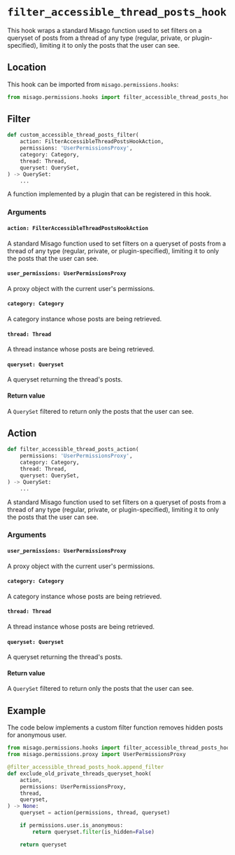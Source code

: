 # `filter_accessible_thread_posts_hook`

This hook wraps a standard Misago function used to set filters on a queryset of posts from   a thread of any type (regular, private, or plugin-specified), limiting it to only the posts that the user can see.


## Location

This hook can be imported from `misago.permissions.hooks`:

```python
from misago.permissions.hooks import filter_accessible_thread_posts_hook
```


## Filter

```python
def custom_accessible_thread_posts_filter(
    action: FilterAccessibleThreadPostsHookAction,
    permissions: 'UserPermissionsProxy',
    category: Category,
    thread: Thread,
    queryset: QuerySet,
) -> QuerySet:
    ...
```

A function implemented by a plugin that can be registered in this hook.


### Arguments

#### `action: FilterAccessibleThreadPostsHookAction`

A standard Misago function used to set filters on a queryset of posts from a thread of any type (regular, private, or plugin-specified), limiting it to only the posts that the user can see.


#### `user_permissions: UserPermissionsProxy`

A proxy object with the current user's permissions.


#### `category: Category`

A category instance whose posts are being retrieved.


#### `thread: Thread`

A thread instance whose posts are being retrieved.


#### `queryset: Queryset`

A queryset returning the thread's posts.


#### Return value

A `QuerySet` filtered to return only the posts that the user can see.


## Action

```python
def filter_accessible_thread_posts_action(
    permissions: 'UserPermissionsProxy',
    category: Category,
    thread: Thread,
    queryset: QuerySet,
) -> QuerySet:
    ...
```

A standard Misago function used to set filters on a queryset of posts from a thread of any type (regular, private, or plugin-specified), limiting it to only the posts that the user can see.


### Arguments

#### `user_permissions: UserPermissionsProxy`

A proxy object with the current user's permissions.


#### `category: Category`

A category instance whose posts are being retrieved.


#### `thread: Thread`

A thread instance whose posts are being retrieved.


#### `queryset: Queryset`

A queryset returning the thread's posts.


#### Return value

A `QuerySet` filtered to return only the posts that the user can see.


## Example

The code below implements a custom filter function removes hidden posts for anonymous user.

```python
from misago.permissions.hooks import filter_accessible_thread_posts_hook
from misago.permissions.proxy import UserPermissionsProxy

@filter_accessible_thread_posts_hook.append_filter
def exclude_old_private_threads_queryset_hook(
    action,
    permissions: UserPermissionsProxy,
    thread,
    queryset,
) -> None:
    queryset = action(permissions, thread, queryset)

    if permissions.user.is_anonymous:
        return queryset.filter(is_hidden=False)

    return queryset
```